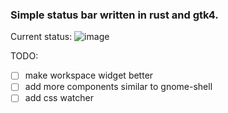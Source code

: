### Simple status bar written in rust and gtk4.

Current status:
![image](https://github.com/user-attachments/assets/47fd6a0b-841b-45d5-81a5-0ad95b0b39c0)



TODO:
- [ ] make workspace widget better
- [ ] add more components similar to gnome-shell
- [ ] add css watcher

